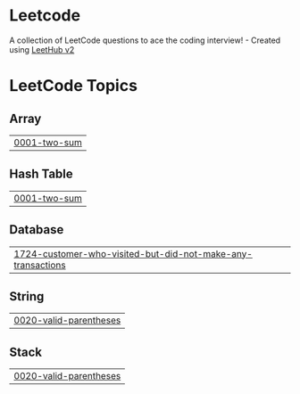 # Leetcode
A collection of LeetCode questions to ace the coding interview! - Created using [LeetHub v2](https://github.com/arunbhardwaj/LeetHub-2.0)

<!---LeetCode Topics Start-->
# LeetCode Topics
## Array
|  |
| ------- |
| [0001-two-sum](https://github.com/Himanshu2373/Leetcode/tree/master/0001-two-sum) |
## Hash Table
|  |
| ------- |
| [0001-two-sum](https://github.com/Himanshu2373/Leetcode/tree/master/0001-two-sum) |
## Database
|  |
| ------- |
| [1724-customer-who-visited-but-did-not-make-any-transactions](https://github.com/Himanshu2373/Leetcode/tree/master/1724-customer-who-visited-but-did-not-make-any-transactions) |
## String
|  |
| ------- |
| [0020-valid-parentheses](https://github.com/Himanshu2373/Leetcode/tree/master/0020-valid-parentheses) |
## Stack
|  |
| ------- |
| [0020-valid-parentheses](https://github.com/Himanshu2373/Leetcode/tree/master/0020-valid-parentheses) |
<!---LeetCode Topics End-->